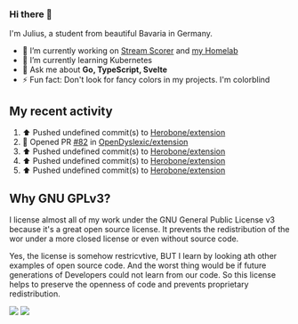 ### Hi there 👋
I'm Julius, a student from beautiful Bavaria in Germany.

- 🔭 I’m currently working on [Stream Scorer](https://github.com/Herobone/stream-scorer) and [my Homelab](https://github.com/Herobone/homelab-kubernetes)
- 🌱 I’m currently learning Kubernetes
- 💬 Ask me about **Go, TypeScript, Svelte**
- ⚡ Fun fact: Don't look for fancy colors in my projects. I'm colorblind
## My recent activity
<!--RECENT_ACTIVITY:start-->
1. ⬆️ Pushed undefined commit(s) to [Herobone/extension](https://github.com/Herobone/extension)<br>
2. 💪 Opened PR [#82](undefined) in [OpenDyslexic/extension](https://github.com/OpenDyslexic/extension)<br>
3. ⬆️ Pushed undefined commit(s) to [Herobone/extension](https://github.com/Herobone/extension)<br>
4. ⬆️ Pushed undefined commit(s) to [Herobone/extension](https://github.com/Herobone/extension)<br>
5. ⬆️ Pushed undefined commit(s) to [Herobone/extension](https://github.com/Herobone/extension)<br>
<!--RECENT_ACTIVITY:end-->

## Why GNU GPLv3?
I license almost all of my work under the GNU General Public License v3 because it's a great open source license. It prevents the redistribution of the wor under a more closed license or even without source code.

Yes, the license is somehow restricvtive, BUT I learn by looking ath other examples of open source code. And the worst thing would be if future generations of Developers could not learn from our code. So this license helps to preserve the openness of code and prevents proprietary redistribution.

![](http://github-profile-summary-cards.vercel.app/api/cards/profile-details?username=Herobone&theme=github_dark)
![](https://github-profile-trophy.vercel.app/?username=Herobone&theme=darkhub&no-frame=true&margin-w=6)

